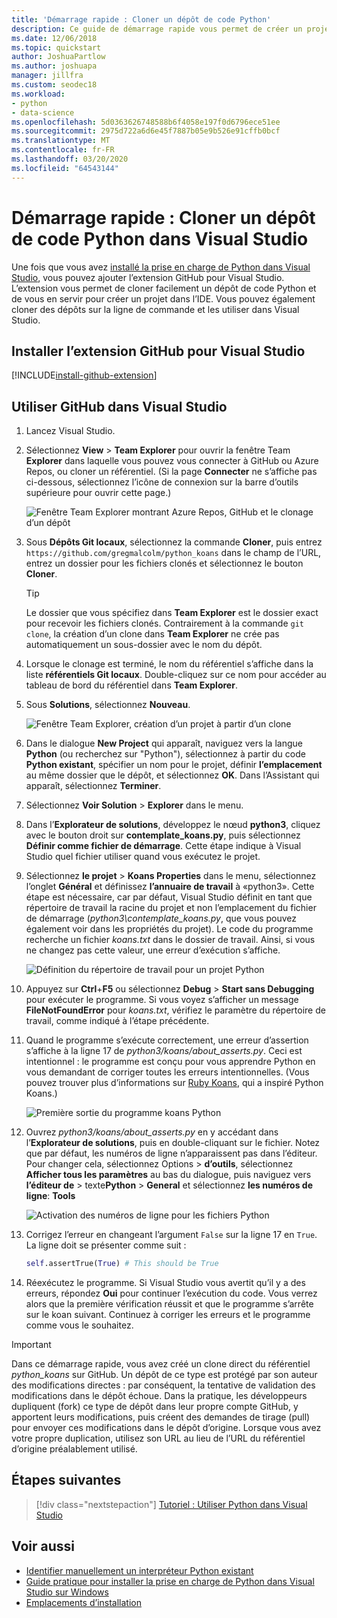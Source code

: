 ```yaml
---
title: 'Démarrage rapide : Cloner un dépôt de code Python'
description: Ce guide de démarrage rapide vous permet de créer un projet Python dans Visual Studio par clonage du référentiel koans de Python à l’aide de Visual Studio Team Explorer.
ms.date: 12/06/2018
ms.topic: quickstart
author: JoshuaPartlow
ms.author: joshuapa
manager: jillfra
ms.custom: seodec18
ms.workload:
- python
- data-science
ms.openlocfilehash: 5d0363626748588b6f4058e197f0d6796ece51ee
ms.sourcegitcommit: 2975d722a6d6e45f7887b05e9b526e91cffb0bcf
ms.translationtype: MT
ms.contentlocale: fr-FR
ms.lasthandoff: 03/20/2020
ms.locfileid: "64543144"
---
```

# <a name="quickstart-clone-a-repository-of-python-code-in-visual-studio"></a>Démarrage rapide : Cloner un dépôt de code Python dans Visual Studio

Une fois que vous avez [installé la prise en charge de Python dans Visual Studio](installing-python-support-in-visual-studio.md), vous pouvez ajouter l’extension GitHub pour Visual Studio. L’extension vous permet de cloner facilement un dépôt de code Python et de vous en servir pour créer un projet dans l’IDE. Vous pouvez également cloner des dépôts sur la ligne de commande et les utiliser dans Visual Studio.

## <a name="install-the-github-extension-for-visual-studio"></a>Installer l’extension GitHub pour Visual Studio

[!INCLUDE[install-github-extension](includes/install-github-extension.md)]

## <a name="work-with-github-in-visual-studio"></a>Utiliser GitHub dans Visual Studio

1. Lancez Visual Studio.

1. Sélectionnez **View** > **Team Explorer** pour ouvrir la fenêtre Team **Explorer** dans laquelle vous pouvez vous connecter à GitHub ou Azure Repos, ou cloner un référentiel. (Si la page **Connecter** ne s’affiche pas ci-dessous, sélectionnez l’icône de connexion sur la barre d’outils supérieure pour ouvrir cette page.)

    ![Fenêtre Team Explorer montrant Azure Repos, GitHub et le clonage d’un dépôt](media/team-explorer.png)

1. Sous **Dépôts Git locaux**, sélectionnez la commande **Cloner**, puis entrez `https://github.com/gregmalcolm/python_koans` dans le champ de l’URL, entrez un dossier pour les fichiers clonés et sélectionnez le bouton **Cloner**.

    > [!Tip]
    > Le dossier que vous spécifiez dans **Team Explorer** est le dossier exact pour recevoir les fichiers clonés. Contrairement à la commande `git clone`, la création d’un clone dans **Team Explorer** ne crée pas automatiquement un sous-dossier avec le nom du dépôt.

1. Lorsque le clonage est terminé, le nom du référentiel s’affiche dans la liste **référentiels Git locaux**. Double-cliquez sur ce nom pour accéder au tableau de bord du référentiel dans **Team Explorer**.

1. Sous **Solutions**, sélectionnez **Nouveau**.

    ![Fenêtre Team Explorer, création d’un projet à partir d’un clone](media/team-explorer-new-project.png)

1. Dans le dialogue **New Project** qui apparaît, naviguez vers la langue **Python** (ou recherchez sur "Python"), sélectionnez à partir du code **Python existant**, spécifier un nom pour le projet, définir **l’emplacement** au même dossier que le dépôt, et sélectionnez **OK**. Dans l’Assistant qui apparaît, sélectionnez **Terminer**.

1. Sélectionnez **Voir Solution** > **Explorer** dans le menu.

1. Dans l’**Explorateur de solutions**, développez le nœud **python3**, cliquez avec le bouton droit sur **contemplate_koans.py**, puis sélectionnez **Définir comme fichier de démarrage**. Cette étape indique à Visual Studio quel fichier utiliser quand vous exécutez le projet.

1. Sélectionnez **le projet** > **Koans Properties** dans le menu, sélectionnez l’onglet **Général** et définissez **l’annuaire de travail** à «python3». Cette étape est nécessaire, car par défaut, Visual Studio définit en tant que répertoire de travail la racine du projet et non l’emplacement du fichier de démarrage (*python3\contemplate_koans.py*, que vous pouvez également voir dans les propriétés du projet). Le code du programme recherche un fichier *koans.txt* dans le dossier de travail. Ainsi, si vous ne changez pas cette valeur, une erreur d’exécution s’affiche.

    ![Définition du répertoire de travail pour un projet Python](media/projects-set-working-directory.png)

1. Appuyez sur **Ctrl**+**F5** ou sélectionnez **Debug** > **Start sans Debugging** pour exécuter le programme. Si vous voyez s’afficher un message **FileNotFoundError** pour *koans.txt*, vérifiez le paramètre du répertoire de travail, comme indiqué à l’étape précédente.

1. Quand le programme s’exécute correctement, une erreur d’assertion s’affiche à la ligne 17 de *python3/koans/about_asserts.py*. Ceci est intentionnel : le programme est conçu pour vous apprendre Python en vous demandant de corriger toutes les erreurs intentionnelles. (Vous pouvez trouver plus d’informations sur [Ruby Koans](https://rubykoans.com/), qui a inspiré Python Koans.)

    ![Première sortie du programme koans Python](media/koans-output.png)

1. Ouvrez *python3/koans/about_asserts.py* en y accédant dans l’**Explorateur de solutions**, puis en double-cliquant sur le fichier. Notez que par défaut, les numéros de ligne n’apparaissent pas dans l’éditeur. Pour changer cela, sélectionnez Options > **d’outils**, sélectionnez **Afficher tous les paramètres** au bas du dialogue, puis naviguez vers **l’éditeur de** > texte**Python** > **General** et sélectionnez **les numéros de ligne**: **Tools**

    ![Activation des numéros de ligne pour les fichiers Python](media/options-general-line-numbers.png)

1. Corrigez l’erreur en changeant l’argument `False` sur la ligne 17 en `True`. La ligne doit se présenter comme suit :

    ```python
    self.assertTrue(True) # This should be True
    ```

1. Réexécutez le programme. Si Visual Studio vous avertit qu’il y a des erreurs, répondez **Oui** pour continuer l’exécution du code. Vous verrez alors que la première vérification réussit et que le programme s’arrête sur le koan suivant. Continuez à corriger les erreurs et le programme comme vous le souhaitez.

> [!Important]
> Dans ce démarrage rapide, vous avez créé un clone direct du référentiel *python_koans* sur GitHub. Un dépôt de ce type est protégé par son auteur des modifications directes : par conséquent, la tentative de validation des modifications dans le dépôt échoue. Dans la pratique, les développeurs dupliquent (fork) ce type de dépôt dans leur propre compte GitHub, y apportent leurs modifications, puis créent des demandes de tirage (pull) pour envoyer ces modifications dans le dépôt d’origine. Lorsque vous avez votre propre duplication, utilisez son URL au lieu de l’URL du référentiel d’origine préalablement utilisé.

## <a name="next-steps"></a>Étapes suivantes

> [!div class="nextstepaction"]
> [Tutoriel : Utiliser Python dans Visual Studio](tutorial-working-with-python-in-visual-studio-step-01-create-project.md)

## <a name="see-also"></a>Voir aussi

- [Identifier manuellement un interpréteur Python existant](managing-python-environments-in-visual-studio.md#manually-identify-an-existing-environment)
- [Guide pratique pour installer la prise en charge de Python dans Visual Studio sur Windows](installing-python-support-in-visual-studio.md)
- [Emplacements d’installation](installing-python-support-in-visual-studio.md#install-locations)

